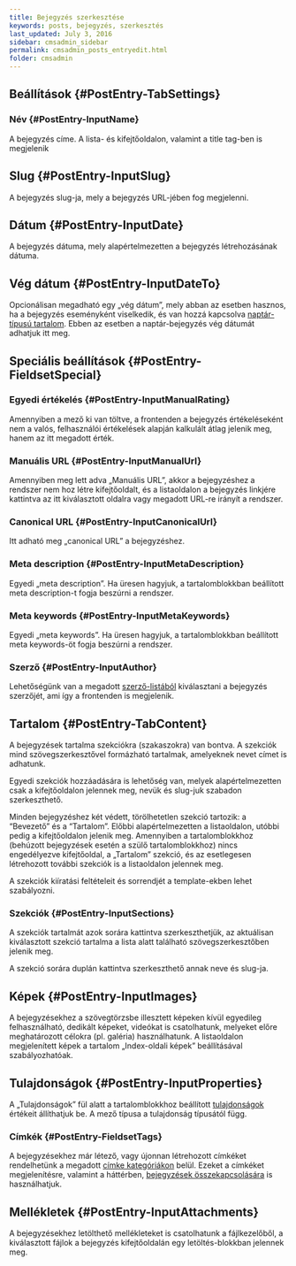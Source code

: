 ```yaml
---
title: Bejegyzés szerkesztése
keywords: posts, bejegyzés, szerkesztés
last_updated: July 3, 2016
sidebar: cmsadmin_sidebar
permalink: cmsadmin_posts_entryedit.html
folder: cmsadmin
---
```


## Beállítások {#PostEntry-TabSettings}

### Név {#PostEntry-InputName}

A bejegyzés címe. A lista- és kifejtőoldalon, valamint a title tag-ben is megjelenik

## Slug {#PostEntry-InputSlug}

A bejegyzés slug-ja, mely a bejegyzés URL-jében fog megjelenni.

## Dátum {#PostEntry-InputDate}

A bejegyzés dátuma, mely alapértelmezetten a bejegyzés létrehozásának  dátuma.

## Vég dátum {#PostEntry-InputDateTo}

Opcionálisan megadható egy „vég dátum”, mely abban az esetben hasznos, ha a bejegyzés eseményként viselkedik, és van hozzá kapcsolva [naptár-típusú tartalom](cmsadmin_calendar.html). Ebben az esetben a naptár-bejegyzés vég dátumát adhatjuk itt meg.

## Speciális beállítások {#PostEntry-FieldsetSpecial}

### Egyedi értékelés {#PostEntry-InputManualRating}

Amennyiben a mező ki van töltve, a frontenden a bejegyzés értékeléseként nem a valós, felhasználói értékelések alapján kalkulált átlag jelenik meg, hanem az itt megadott érték.

### Manuális URL {#PostEntry-InputManualUrl}

Amennyiben meg lett adva „Manuális URL”, akkor a bejegyzéshez a rendszer nem hoz létre kifejtőoldalt, és a listaoldalon a bejegyzés linkjére kattintva az itt kiválasztott oldalra vagy megadott URL-re irányít a rendszer.

### Canonical URL {#PostEntry-InputCanonicalUrl}

Itt adható meg „canonical URL” a bejegyzéshez.

### Meta description {#PostEntry-InputMetaDescription}

Egyedi „meta description”. Ha üresen hagyjuk, a tartalomblokkban beállított meta description-t fogja beszúrni a rendszer.

### Meta keywords {#PostEntry-InputMetaKeywords}

Egyedi „meta keywords”. Ha üresen hagyjuk, a tartalomblokkban beállított meta keywords-öt fogja beszúrni a rendszer.

### Szerző {#PostEntry-InputAuthor}

Lehetőségünk van a megadott [szerző-listából](cmsadmin_settings_system.html#Setting-Setting-InputAuthorGrid) kiválasztani a bejegyzés szerzőjét, ami így a frontenden is megjelenik.

## Tartalom {#PostEntry-TabContent}

A bejegyzések tartalma szekciókra (szakaszokra) van bontva. A szekciók mind szövegszerkesztővel formázható tartalmak, amelyeknek nevet címet is adhatunk.

Egyedi szekciók hozzáadására is lehetőség van, melyek alapértelmezetten csak a kifejtőoldalon jelennek meg, nevük és slug-juk szabadon szerkeszthető.

Minden bejegyzéshez két védett, törölhetetlen szekció tartozik: a “Bevezető” és a “Tartalom”. Előbbi alapértelmezetten a listaoldalon, utóbbi pedig a kifejtőoldalon jelenik meg. Amennyiben a tartalomblokkhoz (behúzott bejegyzések esetén a szülő tartalomblokkhoz) nincs engedélyezve kifejtőoldal, a „Tartalom” szekció, és az esetlegesen létrehozott további szekciók is a listaoldalon jelennek meg.

A szekciók kiíratási feltételeit és sorrendjét a template-ekben lehet szabályozni.

### Szekciók {#PostEntry-InputSections}

A szekciók tartalmát azok sorára kattintva szerkeszthetjük, az aktuálisan kiválasztott szekció tartalma a lista alatt található szövegszerkesztőben jelenik meg.

A szekció sorára duplán kattintva szerkeszthető annak neve és slug-ja.

## Képek {#PostEntry-InputImages}

A bejegyzésekhez a szövegtörzsbe illesztett képeken kívül egyedileg felhasználható, dedikált képeket, videókat is csatolhatunk, melyeket előre meghatározott célokra (pl. galéria) használhatunk. A listaoldalon megjelenített képek a tartalom „Index-oldali képek” beállításával szabályozhatóak.

## Tulajdonságok {#PostEntry-InputProperties}

A „Tulajdonságok” fül alatt a tartalomblokkhoz beállított [tulajdonságok](cmsadmin_posts.html#Post-TabSpecialProperties) értékeit állíthatjuk be. A mező típusa a tulajdonság típusától függ.

### Címkék {#PostEntry-FieldsetTags}

A bejegyzésekhez már létező, vagy újonnan létrehozott címkéket rendelhetünk a megadott [címke kategóriákon](cmsadmin_settings_tags.html) belül. Ezeket a címkéket megjelenítésre, valamint a háttérben, [bejegyzések összekapcsolására](cmsadmin_posts.html#Post-FieldsetRelated) is használhatjuk.

## Mellékletek {#PostEntry-InputAttachments}

A bejegyzésekhez letölthető mellékleteket is csatolhatunk a fájlkezelőből, a kiválasztott fájlok a bejegyzés kifejtőoldalán egy letöltés-blokkban jelennek meg.



